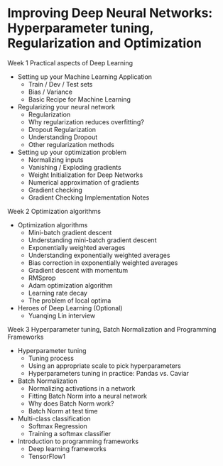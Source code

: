 # Improving Deep Neural Networks: Hyperparameter tuning, Regularization and Optimization

Week 1 Practical aspects of Deep Learning
  - Setting up your Machine Learning Application
    - Train / Dev / Test sets
    - Bias / Variance
    - Basic Recipe for Machine Learning
  - Regularizing your neural network    
    - Regularization
    - Why regularization reduces overfitting?
    - Dropout Regularization
    - Understanding Dropout
    - Other regularization methods
  - Setting up your optimization problem    
    - Normalizing inputs
    - Vanishing / Exploding gradients
    - Weight Initialization for Deep Networks
    - Numerical approximation of gradients
    - Gradient checking
    - Gradient Checking Implementation Notes

Week 2 Optimization algorithms
  - Optimization algorithms
    - Mini-batch gradient descent
    - Understanding mini-batch gradient descent
    - Exponentially weighted averages
    - Understanding exponentially weighted averages
    - Bias correction in exponentially weighted averages
    - Gradient descent with momentum
    - RMSprop
    - Adam optimization algorithm
    - Learning rate decay
    - The problem of local optima
  - Heroes of Deep Learning (Optional)
    - Yuanqing Lin interview  
    
Week 3 Hyperparameter tuning, Batch Normalization and Programming Frameworks
  - Hyperparameter tuning
    - Tuning process
    - Using an appropriate scale to pick hyperparameters
    - Hyperparameters tuning in practice: Pandas vs. Caviar
  - Batch Normalization
    - Normalizing activations in a network
    - Fitting Batch Norm into a neural network
    - Why does Batch Norm work?
    - Batch Norm at test time
  - Multi-class classification
    - Softmax Regression
    - Training a softmax classifier
  - Introduction to programming frameworks
    - Deep learning frameworks
    - TensorFlow1
